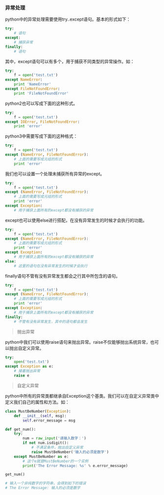 ### 异常处理
python中的异常处理需要使用try..except语句。基本的形式如下：

```python
try:
    # 语句
except:
    # 捕获异常
finally:
    # 语句
```
其中，except语句可以有多个，用于捕获不同类型的异常操作。如：

```python
try:
    f = open('test.txt')
except NameError:
    print 'NameError'
except FileNotFoundError:
    print 'FileNotFoundError'
```

python2也可以写成下面的这种形式。

```python
try:
    f = open('test.txt')
except IOError, FileNotFoundError:
    print 'error'
```

python3中需要写成下面的这种格式：

```python
try:
    f = open('test.txt')
except (NameError, FileNotFoundError):
    # 上面的需要写成元组的形式
    print 'error'
```

我们也可以设置一个处理未捕获所有异常的except。

```python
try:
    f = open('test.txt')
except (NameError, FileNotFoundError):
    # 上面的需要写成元组的形式
    print 'error'
except Exception:
    # 用于捕获上面所有的except都没有捕获的异常
```

except也可以使用else进行搭配，在没有异常发生的时候才会执行的功能。

```python
try:
    f = open('test.txt')
except (NameError, FileNotFoundError):
    # 上面的需要写成元组的形式
    print 'error'
except Exception:
    # 用于捕获上面所有的except都没有捕获的异常
else:
    # 这里的语句在没有异常发生的时候才会执行
```

finally语句不管有没有异常发生都会之行其中所包含的语句。

```python
try:
    f = open('test.txt')
except (NameError, FileNotFoundError):
    # 上面的需要写成元组的形式
    print 'error'
except Exception:
    # 用于捕获上面所有的except都没有捕获的异常
finally:
    # 不管有没有异常发生，其中的语句都会发生
```

> 抛出异常

python中我们可以使用raise语句来抛出异常。raise不仅能够抛出系统异常，也可以抛出自定义异常。

```python
try:
    open('test.txt')
except Exception as e:
    # 接着抛出异常
    raise e
```

> 自定义异常

python中所有的异常类都继承自Exception这个基类。我们可以在自定义异常类中定义我们自己的属性和方法。如：

```python
class MustBeNumber(Exception):
    def __init__(self, msg):
        self.error_message = msg

def get_num():
    try:
        num = raw_input('请输入数字：')
        if not num.isdigit():
            # 不满足条件，抛出自定义异常
            raise MustBeNumber('输入的必须是数字')
    except MustBeNumber as e:
        # 这个e就是MustBeNumber的一个实例
        print('The Error Message: %s' % e.error_message)

get_num()

# 输入一个非纯数字的字符串，会得到如下的错误
# The Error Message: 输入的必须是数字
```
